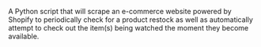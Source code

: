 
A Python script that will scrape an e-commerce website powered by Shopify to periodically check for a product restock as well as automatically attempt to check out the item(s) being watched the moment they become available.
